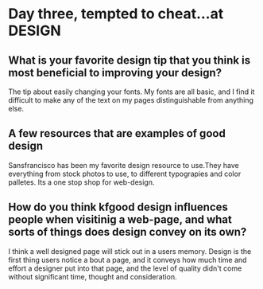 # Day three, tempted to cheat...at DESIGN

## What is your favorite design tip that you think is most beneficial to improving your design?
The tip about easily changing your fonts. My fonts are all basic, and I find it difficult to make any of the text on my pages distinguishable from anything else.

## A few resources that are examples of good design
Sansfrancisco has been my favorite design resource to use.They have everything from stock photos to use, to different typograpies and color palletes. Its a one stop shop for web-design.

## How do you think kfgood design influences people when visitinig a web-page, and what sorts of things does design convey on its own?
I think a well designed page will stick out in a users memory. Design is the first thing users notice a bout a page, and it conveys how much time and effort a designer put into that page, and the level of quality didn't come without significant time, thought and consideration.